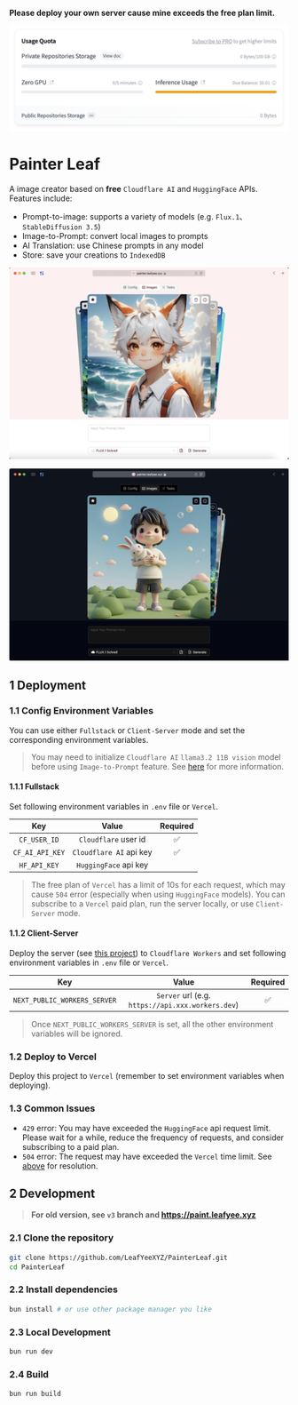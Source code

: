 **Please deploy your own server cause mine exceeds the free plan limit.**

![](./readme/3.png)

# Painter Leaf

A image creator based on **free** `Cloudflare AI` and `HuggingFace` APIs. Features include:

- Prompt-to-image: supports a variety of models (e.g. `Flux.1`、`StableDiffusion 3.5`)
- Image-to-Prompt: convert local images to prompts
- AI Translation: use Chinese prompts in any model
- Store: save your creations to `IndexedDB`

![](./readme/1.png)

![](./readme/2.png)

## 1 Deployment

### 1.1 Config Environment Variables

You can use either `Fullstack` or `Client-Server` mode and set the corresponding environment variables.

> You may need to initialize `Cloudflare AI` `llama3.2 11B vision` model before using `Image-to-Prompt` feature. See [here](https://developers.cloudflare.com/workers-ai/models/llama-3.2-11b-vision-instruct/) for more information.

#### 1.1.1 Fullstack

Set following environment variables in `.env` file or `Vercel`.

|       Key       |          Value          | Required |
| :-------------: | :---------------------: | :------: |
|  `CF_USER_ID`   |  `Cloudflare` user id   |    ✅    |
| `CF_AI_API_KEY` | `Cloudflare AI` api key |    ✅    |
|  `HF_API_KEY`   |  `HuggingFace` api key  |          |

> The free plan of `Vercel` has a limit of 10s for each request, which may cause `504` error (especially when using `HuggingFace` models). You can subscribe to a `Vercel` paid plan, run the server locally, or use `Client-Server` mode. <span id="vervel-limit-resolution"></span>

#### 1.1.2 Client-Server

Deploy the server (see [this project](https://github.com/LeafYeeXYZ/MyAPIs)) to `Cloudflare Workers` and set following environment variables in `.env` file or `Vercel`.

|             Key              |                       Value                       | Required |
| :--------------------------: | :-----------------------------------------------: | :------: |
| `NEXT_PUBLIC_WORKERS_SERVER` | `Server` url (e.g. `https://api.xxx.workers.dev`) |    ✅    |

> Once `NEXT_PUBLIC_WORKERS_SERVER` is set, all the other environment variables will be ignored.

### 1.2 Deploy to Vercel

Deploy this project to `Vercel` (remember to set environment variables when deploying).

### 1.3 Common Issues

- `429` error: You may have exceeded the `HuggingFace` api request limit. Please wait for a while, reduce the frequency of requests, and consider subscribing to a paid plan.
- `504` error: The request may have exceeded the `Vercel` time limit. See [above](#vervel-limit-resolution) for resolution.

## 2 Development

> **For old version, see `v3` branch and <https://paint.leafyee.xyz>**

### 2.1 Clone the repository

```bash
git clone https://github.com/LeafYeeXYZ/PainterLeaf.git
cd PainterLeaf
```

### 2.2 Install dependencies

```bash
bun install # or use other package manager you like
```

### 2.3 Local Development

```bash
bun run dev
```

### 2.4 Build

```bash
bun run build
```
